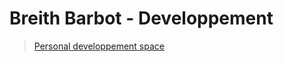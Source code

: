 # Breith Barbot - Developpement

> [Personal developpement space](https://dev.breithbarbot.name)

<br>

